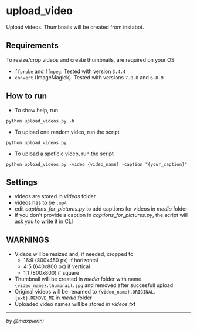 # upload_video
Upload videos. Thumbnails will be created from instabot.

## Requirements
To resize/crop videos and create thumbnails, are required on your OS
- `ffprobe` and `ffmpeg`. Tested with version `3.4.4`
- `convert` (ImageMagick). Tested with versions `7.0.8` and `6.8.9`

## How to run
- To show help, run
```
python upload_videos.py -h
```
- To upload one random video, run the script
```
python upload_videos.py
```
- To upload a speficic video, run the script
```
python upload_videos.py -video {video_name} -caption "{your_caption}"
```

## Settings
- videos are stored in _videos_ folder
- videos has to be `.mp4`
- edit _captions_for_pictures.py_ to add captions for videos in _media_ folder
- if you don't provide a caption in _captions_for_pictures.py_, the script will ask you to write it in CLI

## WARNINGS
- Videos will be resized and, if needed, cropped to
  - 16:9 (800x450 px) if horizontal
  - 4:5 (640x800 px) if vertical
  - 1:1 (800x800) if square
- Thumbnail will be created in _media_ folder with name `{video_name}.thumbnail.jpg` and removed after succesfull upload
- Original videos will be renamed to `{video_name}.ORIGINAL.{ext}.REMOVE_ME` in _media_ folder
- Uploaded video names will be stored in _videos.txt_
___
_by @maxpierini_
